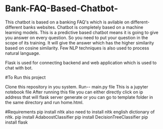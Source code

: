 # Bank-FAQ-Based-Chatbot-

This chatbot is based on a banking FAQ's which is avilable on different-different banks websites.
Chatbot is completely based on a machine learning models. 
This is a predictive based chatbot means it is going to give you answer on every question. So you need to put your question in the scope of its training.
It will give the answer which has the higher similarity based on cosine similarity.
Few NLP techniques is also used to process natural language.

Flask is used for connecting backend and web application which is used to chat with bot.

#To Run this project

Clone this repository in you system.
    Run-- main.py file
      This is a jupyter notebook file
 After running this file you can either directly click on ip address that will flask server generate or you can go to template folder in the same directory and run home.html.
 
 #Requirements
 pip install nltk
 also need to install nltk english dictionary of nltk.
 pip install AdaboostClassifier
 pip install DecisionTreeClassifier
 pip install flask
